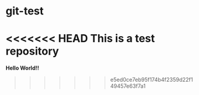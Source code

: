 # git-test
<<<<<<< HEAD
**This is a test repository**
=======
**Hello World!!**
>>>>>>> e5ed0ce7eb95f174b4f2359d22f149457e63f7a1
